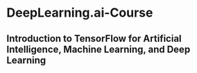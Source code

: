 # DeepLearning.ai-Course
## Introduction to TensorFlow for Artificial Intelligence, Machine Learning, and Deep Learning
